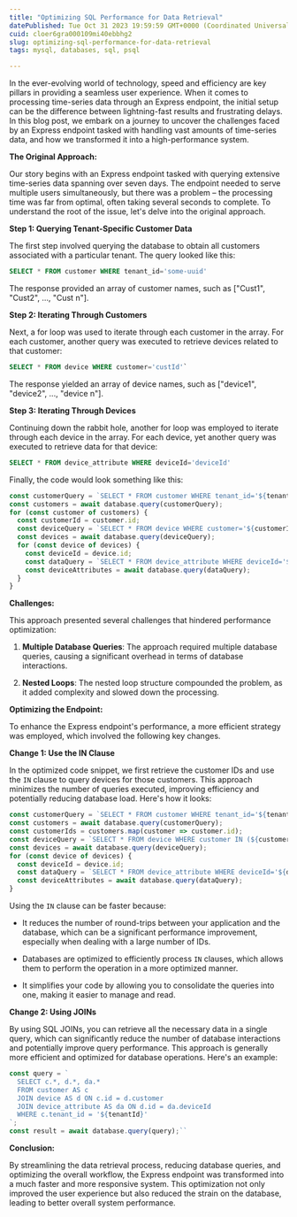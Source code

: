 ```yaml
---
title: "Optimizing SQL Performance for Data Retrieval"
datePublished: Tue Oct 31 2023 19:59:59 GMT+0000 (Coordinated Universal Time)
cuid: cloer6gra000109mi40ebbhg2
slug: optimizing-sql-performance-for-data-retrieval
tags: mysql, databases, sql, psql

---
```


In the ever-evolving world of technology, speed and efficiency are key pillars in providing a seamless user experience. When it comes to processing time-series data through an Express endpoint, the initial setup can be the difference between lightning-fast results and frustrating delays. In this blog post, we embark on a journey to uncover the challenges faced by an Express endpoint tasked with handling vast amounts of time-series data, and how we transformed it into a high-performance system.

**The Original Approach:**

Our story begins with an Express endpoint tasked with querying extensive time-series data spanning over seven days. The endpoint needed to serve multiple users simultaneously, but there was a problem – the processing time was far from optimal, often taking several seconds to complete. To understand the root of the issue, let's delve into the original approach.

**Step 1: Querying Tenant-Specific Customer Data**

The first step involved querying the database to obtain all customers associated with a particular tenant. The query looked like this:

```sql
SELECT * FROM customer WHERE tenant_id='some-uuid'
```

The response provided an array of customer names, such as \["Cust1", "Cust2", ..., "Cust n"\].

**Step 2: Iterating Through Customers**

Next, a for loop was used to iterate through each customer in the array. For each customer, another query was executed to retrieve devices related to that customer:

```sql
SELECT * FROM device WHERE customer='custId'`
```

The response yielded an array of device names, such as \["device1", "device2", ..., "device n"\].

**Step 3: Iterating Through Devices**

Continuing down the rabbit hole, another for loop was employed to iterate through each device in the array. For each device, yet another query was executed to retrieve data for that device:

```sql
SELECT * FROM device_attribute WHERE deviceId='deviceId'
```

Finally, the code would look something like this:

```js
const customerQuery = `SELECT * FROM customer WHERE tenant_id='${tenantId}'`;
const customers = await database.query(customerQuery);
for (const customer of customers) {
  const customerId = customer.id;
  const deviceQuery = `SELECT * FROM device WHERE customer='${customerId}'`;
  const devices = await database.query(deviceQuery);
  for (const device of devices) {
    const deviceId = device.id;
    const dataQuery = `SELECT * FROM device_attribute WHERE deviceId='${deviceId}'`;
    const deviceAttributes = await database.query(dataQuery);
  }
}
```

**Challenges:**

This approach presented several challenges that hindered performance optimization:

1. **Multiple Database Queries**: The approach required multiple database queries, causing a significant overhead in terms of database interactions.
    
2. **Nested Loops**: The nested loop structure compounded the problem, as it added complexity and slowed down the processing.
    

**Optimizing the Endpoint:**

To enhance the Express endpoint's performance, a more efficient strategy was employed, which involved the following key changes.

**Change 1: Use the IN Clause**

In the optimized code snippet, we first retrieve the customer IDs and use the `IN` clause to query devices for those customers. This approach minimizes the number of queries executed, improving efficiency and potentially reducing database load. Here's how it looks:

```javascript
const customerQuery = `SELECT * FROM customer WHERE tenant_id='${tenantId}'`;
const customers = await database.query(customerQuery);
const customerIds = customers.map(customer => customer.id);
const deviceQuery = `SELECT * FROM device WHERE customer IN (${customerIds.join(', ')})`;
const devices = await database.query(deviceQuery);
for (const device of devices) {
  const deviceId = device.id;
  const dataQuery = `SELECT * FROM device_attribute WHERE deviceId='${deviceId}'`;
  const deviceAttributes = await database.query(dataQuery);
}
```

Using the `IN` clause can be faster because:

* It reduces the number of round-trips between your application and the database, which can be a significant performance improvement, especially when dealing with a large number of IDs.
    
* Databases are optimized to efficiently process `IN` clauses, which allows them to perform the operation in a more optimized manner.
    
* It simplifies your code by allowing you to consolidate the queries into one, making it easier to manage and read.
    

**Change 2: Using JOINs**

By using SQL JOINs, you can retrieve all the necessary data in a single query, which can significantly reduce the number of database interactions and potentially improve query performance. This approach is generally more efficient and optimized for database operations. Here's an example:

```javascript
const query = `
  SELECT c.*, d.*, da.*
  FROM customer AS c
  JOIN device AS d ON c.id = d.customer
  JOIN device_attribute AS da ON d.id = da.deviceId
  WHERE c.tenant_id = '${tenantId}'
`;
const result = await database.query(query);``
```

**Conclusion:**

By streamlining the data retrieval process, reducing database queries, and optimizing the overall workflow, the Express endpoint was transformed into a much faster and more responsive system. This optimization not only improved the user experience but also reduced the strain on the database, leading to better overall system performance.